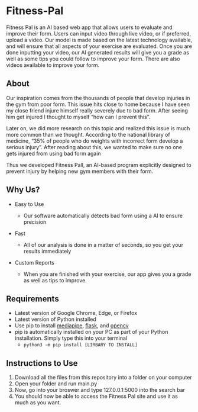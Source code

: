 # Fitness-Pal
Fitness Pal is an AI based web app that allows users to evaluate and improve their form. Users can input video through live video, or if preferred, upload a video. Our model is made based on the latest technology available, and will ensure that all aspects of your exercise are evaluated. Once you are done inputting your video, our AI generated results will give you a grade as well as some tips you could follow to improve your form. There are also videos available to improve your form.

## About 
Our inspiration comes from the thousands of people that develop injuries in the gym from poor form. This issue hits close to home because I have seen my close friend injure himself really severely due to bad form. After seeing him get injured I thought to myself “how can I prevent this”. 

Later on, we did more research on this topic and realized this issue is much more common than we thought. According to the national library of medicine, “35% of people who do weights with incorrect form develop a serious injury”. After reading about this, we wanted to make sure no one gets injured from using bad form again  

Thus we developed Fitness Pall, an AI-based program explicitly designed to prevent injury by helping new gym members with their form.

## Why Us?
- Easy to Use
    - Our software automatically detects bad form using a AI to ensure precision

- Fast
    - All of our analysis is done in a matter of seconds, so you get your results immediately

- Custom Reports
    - When you are finished with your exercise, our app gives you a grade as well as tips to improve.


## Requirements
- Latest version of Google Chrome, Edge, or Firefox
- Latest version of Python installed
- Use pip to install [mediapipe](https://pypi.org/project/mediapipe/), [flask](https://pypi.org/project/Flask/), and [opencv](https://pypi.org/project/opencv-python/)
- pip is automatically installed on your PC as part of your Python installation. Simply type this into your terminal
    - ``` python3 -m pip install [LIRBARY TO INSTALL] ```
    
## Instructions to Use
1. Download all the files from this repository into a folder on your computer
2. Open your folder and run main.py
3. Now, go into your broswer and type 127.0.0.1:5000 into the search bar
4. You should now be able to access the Fitness Pal site and use it as much as you want.

